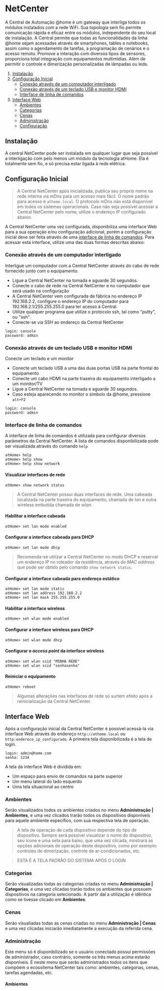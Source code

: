 # NetCenter

A Central de Automação @home é um gateway que interliga todos os módulos instalados com a rede WiFi. Sua topologia sem fio permite comunicação rápida e eficaz entre os módulos, independente do seu local de instalação. A Central permite que todas as funcionalidades da linha @home sejam acessadas através de smartphones, tables e notebooks, assim como o agendamento de tarefas, a programação de cenários e o acesso remoto. 
Promove a interação com diversos tipos de sensores, proporciona total integração com equipamentos multimídias. Além de permitir o controle e dimerização personalizadas de lâmpadas ou leds.

1. [Instalação](#instalação)
2. [Configuração Inicial](#configuração)
   * [Conexão através de um computador interligado](#conexão-através-de-um-computador-interligado)
   * [Conexão através de um teclado USB e monitor HDMI](#conexão-através-de-um-teclado-usb-e-monitor-hdmi)
   * [Interface de linha de comandos](#interface-de-linha-de-comandos)
3. [Interface Web](#interface-web)
   * [Ambientes](#ambientes)
   * [Categorias](#categorias)
   * [Cenas](#cenas)
   * [Administração](#administração)
   * [Configuração](#configuração)

## Instalação

A central NetCenter pode ser instalada em qualquer lugar que seja possível a interligação com pelo menos
um módulo da tecnologia atHome. Ela é totalmente sem fio, e só precisa estar ligada à rede elétrica.

## Configuração Inicial

> A Central NetCenter após inicializada,  publica seu próprio nome na rede interna via mDns 
> para um acesso mais fácil. O nome padrão para acesso é ```athome.local```. O protocolo mDns não está
> disponível em todos os sistemas operacionais. Caso não seja possível acessar a Central NetCenter pelo
> nome, utilize o endereço IP configurado abaixo.

A Central NetCenter uma vez configurada, disponibiliza uma interface Web para a sua operação e/ou configuração
adicional, porém a configuração inicial deve ser feita através de uma 
[interface de linha de comandos](#interface-de-linha-de-comandos). Para acessar esta interface, utilize
uma das duas formas descritas abaixo:

### Conexão através de um computador interligado

Interligue um computador com a Central NetCenter através do cabo de rede fornecido
junto com o equipamento.

* Ligue a Central NetCenter na tomada e aguarde 30 segundos.
* Conecte o cabo de rede na Central NetCenter e no computador que será usado na configuração
* A Central NetCenter vem configurada de fábrica no endereço IP 192.168.2.2, configure o  endereço IP 
do computador para 192.168.2.1/255.255.255.0 para ter acesso à Central.
* Utilize qualquer programa que utilize o protocolo ssh, tal como "putty", ou "ssh".
* Conecte-se via SSH ao endereço da Central NetCenter

```
login: console
password: admin
```

### Conexão através de um teclado USB e monitor HDMI
Conecte um teclado e um monitor 

* Conecte um teclado USB a uma das duas portas USB na parte frontal do equipamento
* Conecte um cabo HDMI na parte traseira do equipamento interligado a um monitor/TV
* Ligue a Central NetCenter na tomada e aguarde 30 segundos.
* Caso esteja aparecendo no monitor o símbolo da @home, pressione ```alt+F2```

```
login: console
password: admin
```

### Interface de linha de comandos

A interface de linha de comandos é utilizada para configurar diversos parâmetros da Central NetCenter. 
A lista de comandos disponibilizada pode ser visualizada através do comando ```help```

```
atHome> help
atHome> help show
atHome> help show network
```
#### Visualizar interfaces de rede
```
atHome> show network status
```
>A Central NetCenter possui duas interfaces de rede. Uma cabeada localizada na parte traseira do equipamento,
>chamada de *lan* e outra wireless embutida chamada de *wlan*.

#### Habilitar a interface cabeada
```
atHome> set lan mode enabled
```
#### Configurar a interface cabeada para DHCP
```
atHome> set lan mode dhcp
```
>Recomenda-se utilizar a Central NetCenter no modo DHCP e reservar um endereço IP no roteador 
>da residência, através do *MAC address* que pode ser obtido pelo comando ```show network status```.

#### Configurar a interface cabeada para endereço estático
```
atHome> set lan mode static
atHome> set lan address 192.168.2.2
atHome> set lan mask 255.255.255.0
```
#### Habilitar a interface wireless
```
atHome> set wlan mode enabled
```
#### Configurar a interface wireless para DHCP
```
atHome> set wlan mode dhcp
```
#### Configurar o *access point* da interface wireless
```
atHome> set wlan ssid "MINHA REDE"
atHome> set wlan ssid "senhasenha"
```
#### Reiniciar o equipamento
```
atHome> reboot
```
>Algumas alterações nas interfaces de rede só surtem efeito após a reinicialização da Central NetCenter.

## Interface Web

Após a configuração inicial da Central NetCenter é possível acessá-la via interface Web através do
endereço ```http://athome.local``` ou ```http:endereco_ip_configurado```. A primeira tela disponibilizada
é a tela de login.
```
login: admin@home.com
senha: 1234
```
A tela da interface Web é dividida em:
* Um espaço para envio de comandos na parte superior
* Um menu lateral do lado esquerdo
* Uma tela situacional ao centro

### Ambientes
Serão visualizados todos os ambientes criados no menu **Administração | Ambientes**, e uma vez clicados 
trarão todos os dispositivos disponíveis para aquele ambiente específico, com sua respectiva tela de operação. 
>A tela de operação de cada dispositivo depende do tipo de dispositivo. Sempre será possível visualizar o nome do
>dispositivo, seu ícone e uma seta para baixo, que uma vez clicada, mostrará as opções adicionais de 
>operação deste dispositivo, como por exemplo: controles de dimerização, controle de ar-condicionados, etc.

>ESTA É A TELA PADRÃO DO SISTEMA APÓS O LOGIN

### Categorias
Serão visualizadas todas as categorias criadas no menu **Administração | Categorias**, e uma vez clicadas
trarão todos os ambientes que possuem dispositivos na categoria selecionado. A partir daí a utilização é idêntica
como se tivesse clicado em **Ambientes**.

### Cenas
Serão visualiadas todas as cenas criadas no menu **Administração | Cenas** e uma vez clicadas iniciarão
imediatamente a execução da referida cena.

### Administração
Este menu só é disponibilizado se o usuário conectado possui permissões de administrador, caso contrário, 
somente os três menus acima estarão disponíveis. É neste menu que serão administrados todos os itens que
compõem o ecossitema NetCenter tais como: ambientes, categorias, cenas, tarefas agendadas, etc.

#### Ambientes

